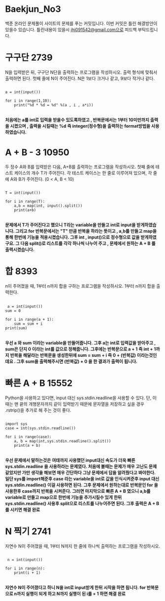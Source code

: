 # Baekjun_No3
백준 온라인 문제풀이 사이트의 문제를 푸는 커밋입니다. 이번 커밋은 틀린 해결방안이 있을수 있습니다.
틀린내용이 있을시 jhj091542@gmail.com으로 피드백 부탁드립니다.

<h1>구구단 2739</h1>
N을 입력받은 뒤, 구구단 N단을 출력하는 프로그램을 작성하시오. 출력 형식에 맞춰서 출력하면 된다.
첫째 줄에 N이 주어진다. N은 1보다 크거나 같고, 9보다 작거나 같다.

<pre>
<code>
a = int(input())

for i in range(1,10):
    print("%d * %d = %d" %(a , i , a*i))
</code>
</pre>

<strong>처음에는 a를 int로 입력을 받을수 있도록하였고 , 반복문에서는 1부터 10미만까지 출력을 시켰으며 , 
출력을 시킬때는 %d 즉 integer(정수형)을 출력하는 format방법을 사용하였습니다. </strong>

<h1>A + B - 3 10950</h1>
두 정수 A와 B를 입력받은 다음, A+B를 출력하는 프로그램을 작성하시오.
첫째 줄에 테스트 케이스의 개수 T가 주어진다.
각 테스트 케이스는 한 줄로 이루어져 있으며, 각 줄에 A와 B가 주어진다. (0 < A, B < 10)

<pre>
<code>
T = int(input())

for i in range(T):
    a,b = map(int, input().split())
    print(a+b)
</code>
</pre>

<strong>문제에서 T가 주어진다고 했으니 T라는 variable을 만들고 int로 input을 받게하였습니다. 
  그리고 for 반복문에서는 "T" 만큼 반복을 하라는 뜻이고 , a,b를 만들고 map을 통해 한번에 기능을 적용시켰습니다. 
  그후 int , input()으로 정수형으로 값을 받게하였구요. 
  그 다음 split()로 리스트를 각각 하나씩 나누어 주고 , 문제에서 원하는 A + B 를 출력시켰습니다.
 </strong>
 
 <h1>합 8393</h1>
 n이 주어졌을 때, 1부터 n까지 합을 구하는 프로그램을 작성하시오.
 1부터 n까지 합을 출력한다.
 
 <pre>
 <code>
 a = int(input())
sum = 0

for i in range(a + 1):
    sum = sum + i
print(sum)
</code>
</pre>

<strong> 우선 a 와 sum 이라는 variable을 만들어줍니다. 그후 a는 int로 입력값을 받아주고 , sum은 단지 0 이라는 int를 값으로 정해줍니다.
  그후에는 반복문으로 a + 1 즉 int + 1까지 반복을 해달라는 반복문을 생성한뒤에 sum = sum + i 즉 0 + (반복값) 이라는것인데요 .
  그후 sum을 출력해주시면 (반복값) + 0 을 한 결과가 출력이 됩니다.
  </strong>
  
  <h1>빠른 A + B 15552</h1>
Python을 사용하고 있다면, input 대신 sys.stdin.readline을 사용할 수 있다. 단, 이때는 맨 끝의 개행문자까지 같이 입력받기 때문에 문자열을 저장하고 싶을 경우 .rstrip()을 추가로 해 주는 것이 좋다.

<pre>
<code>
import sys
case = int(sys.stdin.readline())

for i in range(case):
    a, b = map(int,sys.stdin.readline().split())
    print(a + b)
</code>
</pre>

<strong> 우선 문제에서 말하는것은 여태까지 사용했던 input대신 속도가 더욱 빠른 sys.stdin.readline 을 사용하라는 문제였다.
  처음에 볼때는 문제가 매우 고난도 문제같았지만 가만 생각을 해보면 매우 간단하다 그냥 문제에서 답을 알려줬다고 봐야한다.
  일단 sys를 import해준후 case 라는 variable을 int로 값을 인식시켜준후 input 대신 sys.stdin.readline() 이걸 사용하면 된다.
  그후 문제에서 원하는대로 반복문인 for 을 사용한후 case까지 반복을 시켜준다.
  그러면 마지막으로 빠른 A + B 였으니 a,b를 variable로 만들고 map으로 한번에 기능을 추가시킬수 있게 한뒤
  sys.stdin.readline() 사용후 split으로 리스트를 나누어주면 된다. 그후 출력은 A + B 를 시키면 해결 완료
  </strong>
  
  <h1> N 찍기 2741</h1>
자연수 N이 주어졌을 때, 1부터 N까지 한 줄에 하나씩 출력하는 프로그램을 작성하시오. 

<pre>
<code>
 n = int(input())

for i in range(n):
    print(i + 1)
</code>
</pre>

<strong>
 자연수 N이 주어졌다고 하니 N을 int로 input받게 한뒤 시작을 하면 됩니다.
         for 반복문으로 n까지 실행이 되게 하고 N까지 실행이 된 i를 + 1 하면 해결 완료
</strong>

  
  
  
